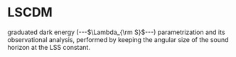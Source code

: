 # LSCDM

graduated dark energy (---$\Lambda_{\rm S}$---) parametrization and its observational analysis, performed by keeping the angular size of the sound horizon at the LSS constant.